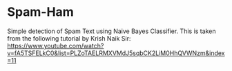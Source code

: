# Spam-Ham

Simple detection of Spam Text using Naive Bayes Classifier. This is taken from the following tutorial by Krish Naik Sir: https://www.youtube.com/watch?v=fA5TSFELkC0&list=PLZoTAELRMXVMdJ5sqbCK2LiM0HhQVWNzm&index=11

